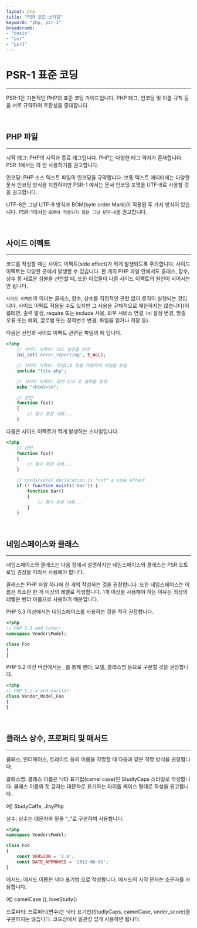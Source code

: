 ```yaml
---
layout: php
title: "PSR 코드 스타일"
keyword: "php, psr-1"
breadcrumb:
- "basic"
- "psr"
- "psr1"
---
```


# PSR-1 표준 코딩
---
PSR-1은 기본적인 PHP의 표준 코딩 가이드입니다. PHP 태그, 인코딩 및 이름 규칙 등을 서로 규약하여 호환성을 증대합니다.  

<br>

## PHP 파일
---
시작 태그: PHP의 시작과 종료 태그입니다. PHP는 다양한 태그 약자가 존재합니다. PSR-1에서는 <?php ?> 와 <?= ?> 만 사용하기를 권고합니다.  

인코딩: PHP 소스 텍스트 파일의 인코딩을 규약합니다. 보통 텍스트 에디터에는 다양한 문서 인코딩 방식을 지원하지만 PSR-1 에서는 문서 인코딩 포맷을 UTF-8로 사용할 것을 권고합니다.  

UTF-8은 그냥 UTF-8 방식과 BOM(byte order Mark)이 적용된 두 가지 방식이 있습니다. PSR-1에서는 `BOM이 적용되지 않은 그냥 UTF-8`을 권고합니다.  

<br>

## 사이드 이펙트
---
코드를 작성할 때는 사이드 이펙트(side effect)가 적게 발생되도록 주의합니다. 사이드 이펙트는 다양한 곳에서 발생할 수 있습니다. 한 개의 PHP 파일 안에서도 클래스, 함수, 상수 등 새로운 심볼을 선언할 때, 또한 이것들이 다른 사이드 이펙트의 원인이 되어서는 안 됩니다.  

`사이드 이펙트`의 의미는 클래스, 함수, 상수를 직접적인 관련 없이 로직이 실행되는 것입니다. 사이드 이펙트 적용될 수도 있지만 그 사용을 구체적으로 제한하지는 않습니다(이를테면, 출력 발생, require 또는 include 사용, 외부 서비스 연결, ini 설정 변경, 방출 오류 또는 예외, 글로벌 또는 정적변수 변경, 파일을 읽거나 저장 등).  

다음은 선언과 사이드 이펙트 관련된 파일의 예 입니다.  

```php
<?php
	// 사이드 이펙트: ini 설정을 변경
	ini_set('error_reporting', E_ALL);

	// 사이드 이펙트: 파일I/O 등을 이용하여 파일을 읽음
	include "file.php";

	// 사이드 이펙트: 화면 I/O 로 출력을 발생
	echo "<html>\n";

	// 선언
	function foo()
	{
    	// 함수 본문 내용...
	}
```

다음은 사이드 이펙트가 적게 발생하는 스타일입니다.

```php
<?php
	// 선언
	function foo()
	{
		// 함수 본문 내용...
	}

	// conditional declaration is *not* a side effect
	if (! function_exists('bar')) {
		function bar()
		{
			// 함수 본문 내용...
		}
	}
```

<br>

## 네임스페이스와 클래스
---
네임스페이스와 클래스는 다음 장에서 설명하지만 네임스페이스와 클래스는 PSR 오토로딩 권장을 따라서 사용해야 합니다.  

클래스는 PHP 파일 하나에 한 개씩 작성하는 것을 권장합니다. 또한 네임스페이스는 이름은 최소한 한 개 이상의 레벨로 작성합니다. 1개 이상을 사용해야 하는 이유는 최상의 레벨은 벤더 이름으로 사용하기 때문입니다.  

PHP 5.3 이상에서는 네임스페이스를 사용하는 것을 적극 권장합니다.  

```php
<?php
// PHP 5.3 and later:
namespace Vendor\Model;

class Foo
{
}
```

PHP 5.2 이전 버전에서는 `_`를 통해 벤더, 모델, 클래스명 등으로 구분할 것을 권장합니다.  

```php
<?php
// PHP 5.2.x and earlier:
class Vendor_Model_Foo
{
}
```

<br>

## 클래스 상수, 프로퍼티 및 매서드
---
클래스, 인터페이스, 트레이트 등의 이름을 작명할 때 다음과 같은 작명 방식을 권장합니다.  

클래스명: 클래스 이름은 낙타 표기법(camel case)인 StudlyCaps 스타일로 작성합니다. 클래스 이름의 첫 글자는 대문자로 표기하는 타이틀 케이스 형태로 작성을 권고합니다.  

예) StudyCaffe, JinyPhp  

상수: 상수는 대문자와 밑줄 “_”로 구분하여 사용합니다.  

```php
<?php
namespace Vendor\Model;

class Foo
{
    const VERSION = '1.0';
    const DATE_APPROVED = '2012-06-01';
}
```

메서드: 메서드 이름은 낙타 표기법 으로 작성합니다. 메서드의 시작 문자는 소문자를 사용합니다.  

예) camelCase (), loveStudy()  

프로퍼티: 프로퍼티(변수)는 낙타 표기법(StudlyCaps, camelCase, under_score)을 구분하지는 않습니다. 코드상에서 일관성 있게 사용하면 됩니다.  
